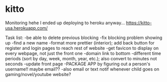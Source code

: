 # kitto
Monitoring hehe
I ended up deploying to heroku anyway... 
https://kitto-usa.herokuapp.com/

Task list:
-be able to delete previous blocking
-fix blocking problem showing up 
-find a new name
-format more prettier (interior); add back button for register and login pages to reach rest of website
-get favicon to display on every webpage, not just the front one
-domain link to bottom 
-different time periods (sort by day, week, month, year, etc.); also convert to minutes not seconds
-update front page
-PACKAGE APP by figuring out a person's username!! maybe email?? 
-also email or text notif whenever child goes on gaming/novel/youtube website?
